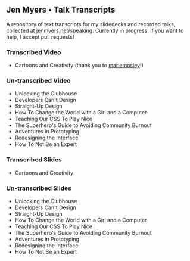 ## Jen Myers • Talk Transcripts

A repository of text transcripts for my slidedecks and recorded talks, collected at [jenmyers.net/speaking](http://jenmyers.net/speaking/). Currently in progress. If you want to help, I accept pull requests!

### Transcribed Video

- Cartoons and Creativity (thank you to [mariemosley](https://github.com/mariemosley)!)

### Un-transcribed Video

- Unlocking the Clubhouse
- Developers Can't Design
- Straight-Up Design
- How To Change the World with a Girl and a Computer
- Teaching Our CSS To Play Nice
- The Superhero's Guide to Avoiding Community Burnout
- Adventures in Prototyping
- Redesigning the Interface
- How To Not Be an Expert

### Transcribed Slides

- Cartoons and Creativity

### Un-transcribed Slides

- Unlocking the Clubhouse
- Developers Can't Design
- Straight-Up Design
- How To Change the World with a Girl and a Computer
- Teaching Our CSS To Play Nice
- The Superhero's Guide to Avoiding Community Burnout
- Adventures in Prototyping
- Redesigning the Interface
- How To Not Be an Expert